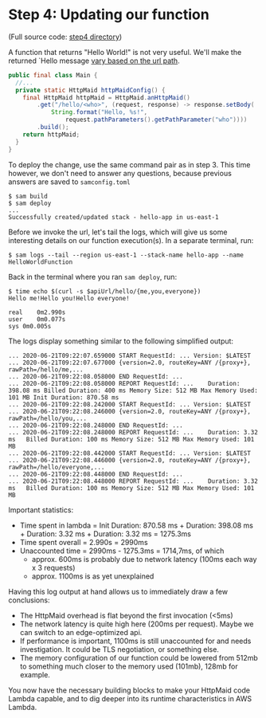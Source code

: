 # Step 4: Updating our function

(Full source code: [step4 directory](step4))

A function that returns "Hello World!" is not very useful.
We'll make the returned `Hello message [vary based on the url path](https://quantummaid.de/docs/2_httpmaid/04_handlingrequests.html#request-route-and-path-parameters).

```java
public final class Main {
  //...
  private static HttpMaid httpMaidConfig() {
    final HttpMaid httpMaid = HttpMaid.anHttpMaid()
        .get("/hello/<who>", (request, response) -> response.setBody(
            String.format("Hello, %s!",
                request.pathParameters().getPathParameter("who"))))
        .build();
    return httpMaid;
  }
}
```

To deploy the change, use the same command pair as in step 3.
This time however, we don't need to answer any questions, because previous answers are saved to `samconfig.toml`

```shell
$ sam build
$ sam deploy
...
Successfully created/updated stack - hello-app in us-east-1
```

Before we invoke the url, let's tail the logs, which will give us some interesting details on our function execution(s).
In a separate terminal, run:

```shell
$ sam logs --tail --region us-east-1 --stack-name hello-app --name HelloWorldFunction
```

Back in the terminal where you ran `sam deploy`, run:

```shell
$ time echo $(curl -s $apiUrl/hello/{me,you,everyone})
Hello me!Hello you!Hello everyone!

real	0m2.990s
user	0m0.077s
sys	0m0.005s
```

The logs display something similar to the following simplified output:

```text
... 2020-06-21T09:22:07.659000 START RequestId: ... Version: $LATEST
... 2020-06-21T09:22:07.677000 {version=2.0, routeKey=ANY /{proxy+}, rawPath=/hello/me,...
... 2020-06-21T09:22:08.058000 END RequestId: ...
... 2020-06-21T09:22:08.058000 REPORT RequestId: ...	Duration: 398.08 ms	Billed Duration: 400 ms	Memory Size: 512 MB	Max Memory Used: 101 MB	Init Duration: 870.58 ms
... 2020-06-21T09:22:08.242000 START RequestId: ... Version: $LATEST
... 2020-06-21T09:22:08.246000 {version=2.0, routeKey=ANY /{proxy+}, rawPath=/hello/you,...
... 2020-06-21T09:22:08.248000 END RequestId: ...
... 2020-06-21T09:22:08.248000 REPORT RequestId: ...	Duration: 3.32 ms	Billed Duration: 100 ms	Memory Size: 512 MB	Max Memory Used: 101 MB
... 2020-06-21T09:22:08.442000 START RequestId: ... Version: $LATEST
... 2020-06-21T09:22:08.446000 {version=2.0, routeKey=ANY /{proxy+}, rawPath=/hello/everyone,...
... 2020-06-21T09:22:08.448000 END RequestId: ...
... 2020-06-21T09:22:08.448000 REPORT RequestId: ...	Duration: 3.32 ms	Billed Duration: 100 ms	Memory Size: 512 MB	Max Memory Used: 101 MB
```

Important statistics:

- Time spent in lambda = Init Duration: 870.58 ms + Duration: 398.08 ms + Duration: 3.32 ms + Duration: 3.32 ms = 1275.3ms
- Time spent overall = 2.990s = 2990ms
- Unaccounted time = 2990ms - 1275.3ms = 1714,7ms, of which
  - approx. 600ms is probably due to network latency (100ms each way x 3 requests)
  - approx. 1100ms is as yet unexplained

Having this log output at hand allows us to immediately draw a few conclusions:

- The HttpMaid overhead is flat beyond the first invocation (<5ms)
- The network latency is quite high here (200ms per request). Maybe we can switch to an edge-optimized api.
- If performance is important, 1100ms is still unaccounted for and needs investigation. It could be TLS negotiation, or something else.
- The memory configuration of our function could be lowered from 512mb to something much closer to the memory used (101mb), 128mb for example.

You now have the necessary building blocks to make your HttpMaid code Lambda capable, and to dig deeper into its runtime characteristics in AWS Lambda.
